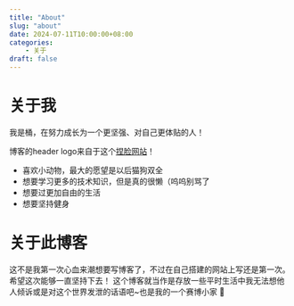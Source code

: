 ```yaml
---
title: "About"
slug: "about"
date: 2024-07-11T10:00:00+08:00
categories: 
    - 关于
draft: false
---
```


# 关于我

我是桶，在努力成长为一个更坚强、对自己更体贴的人！

博客的header logo来自于这个[捏脸网站](https://www.neka.cc/composer/11809)！

* 喜欢小动物，最大的愿望是以后猫狗双全
* 想要学习更多的技术知识，但是真的很懒（呜呜别骂了
* 想要过更加自由的生活
* 想要坚持健身



# 关于此博客

这不是我第一次心血来潮想要写博客了，不过在自己搭建的网站上写还是第一次。希望这次能够一直坚持下去！
这个博客就当作是存放一些平时生活中我无法想他人倾诉或是对这个世界发泄的话语吧~也是我的一个赛博小家 :wave:
